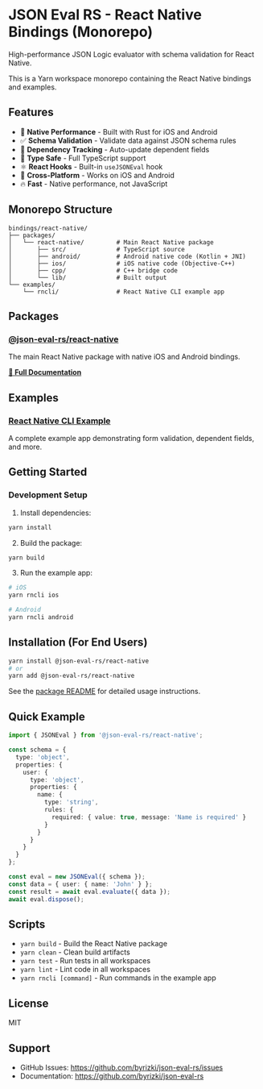 # JSON Eval RS - React Native Bindings (Monorepo)

High-performance JSON Logic evaluator with schema validation for React Native.

This is a Yarn workspace monorepo containing the React Native bindings and examples.

## Features

- 🚀 **Native Performance** - Built with Rust for iOS and Android
- ✅ **Schema Validation** - Validate data against JSON schema rules
- 🔄 **Dependency Tracking** - Auto-update dependent fields
- 🎯 **Type Safe** - Full TypeScript support
- ⚛️ **React Hooks** - Built-in `useJSONEval` hook
- 📱 **Cross-Platform** - Works on iOS and Android
- 🔥 **Fast** - Native performance, not JavaScript

## Monorepo Structure

```
bindings/react-native/
├── packages/
│   └── react-native/         # Main React Native package
│       ├── src/              # TypeScript source
│       ├── android/          # Android native code (Kotlin + JNI)
│       ├── ios/              # iOS native code (Objective-C++)
│       ├── cpp/              # C++ bridge code
│       └── lib/              # Built output
└── examples/
    └── rncli/                # React Native CLI example app
```

## Packages

### [@json-eval-rs/react-native](./packages/react-native)

The main React Native package with native iOS and Android bindings.

**[📖 Full Documentation](./packages/react-native/README.md)**

## Examples

### [React Native CLI Example](./examples/rncli)

A complete example app demonstrating form validation, dependent fields, and more.

## Getting Started

### Development Setup

1. Install dependencies:
```bash
yarn install
```

2. Build the package:
```bash
yarn build
```

3. Run the example app:
```bash
# iOS
yarn rncli ios

# Android
yarn rncli android
```

## Installation (For End Users)

```bash
yarn install @json-eval-rs/react-native
# or
yarn add @json-eval-rs/react-native
```

See the [package README](./packages/react-native/README.md) for detailed usage instructions.

## Quick Example

```typescript
import { JSONEval } from '@json-eval-rs/react-native';

const schema = {
  type: 'object',
  properties: {
    user: {
      type: 'object',
      properties: {
        name: {
          type: 'string',
          rules: {
            required: { value: true, message: 'Name is required' }
          }
        }
      }
    }
  }
};

const eval = new JSONEval({ schema });
const data = { user: { name: 'John' } };
const result = await eval.evaluate({ data });
await eval.dispose();
```

## Scripts

- `yarn build` - Build the React Native package
- `yarn clean` - Clean build artifacts
- `yarn test` - Run tests in all workspaces
- `yarn lint` - Lint code in all workspaces
- `yarn rncli [command]` - Run commands in the example app

## License

MIT

## Support

- GitHub Issues: https://github.com/byrizki/json-eval-rs/issues
- Documentation: https://github.com/byrizki/json-eval-rs

